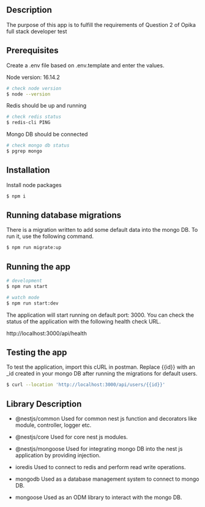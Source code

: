 ## Description

The purpose of this app is to fulfill the requirements of Question 2 of Opika full stack developer test

## Prerequisites

Create a .env file based on .env.template and enter the values.

Node version: 16.14.2

```bash
# check node version
$ node --version
```

Redis should be up and running

```bash
# check redis status
$ redis-cli PING
```

Mongo DB should be connected

```bash
# check mongo db status
$ pgrep mongo
```

## Installation

Install node packages

```bash
$ npm i
```

## Running database migrations

There is a migration written to add some default data into the mongo DB. To run it, use the following command.

```bash
$ npm run migrate:up
```

## Running the app

```bash
# development
$ npm run start

# watch mode
$ npm run start:dev
```

The application will start running on default port: 3000. You can check the status of the application with the following health check URL.

http://localhost:3000/api/health

## Testing the app

To test the application, import this cURL in postman. Replace {{id}} with an \_id created in your mongo DB after running the migrations for default users.

```bash
$ curl --location 'http://localhost:3000/api/users/{{id}}'
```

## Library Description

- @nestjs/common
  Used for common nest js function and decorators like module, controller, logger etc.

- @nestjs/core
  Used for core nest js modules.

- @nestjs/mongoose
  Used for integrating mongo DB into the nest js application by providing injection.

- ioredis
  Used to connect to redis and perform read write operations.

- mongodb
  Used as a database management system to connect to mongo DB.

- mongoose
  Used as an ODM library to interact with the mongo DB.
